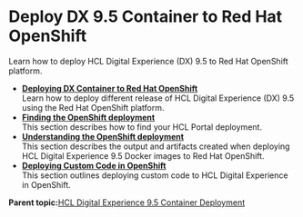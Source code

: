 # Deploy DX 9.5 Container to Red Hat OpenShift

Learn how to deploy HCL Digital Experience \(DX\) 9.5 to Red Hat OpenShift platform.

-   **[Deploying DX Container to Red Hat OpenShift](../containerization/deploy_openshift.md)**  
Learn how to deploy different release of HCL Digital Experience \(DX\) 9.5 using the Red Hat OpenShift platform.
-   **[Finding the OpenShift deployment](../containerization/finding_openshift_deployment.md)**  
This section describes how to find your HCL Portal deployment.
-   **[Understanding the OpenShift deployment](../containerization/understanding_openshift_deployment.md)**  
This section describes the output and artifacts created when deploying HCL Digital Experience 9.5 Docker images to Red Hat OpenShift.
-   **[Deploying Custom Code in OpenShift](../containerization/deploying_custom_code_openshift.md)**  
This section outlines deploying custom code to HCL Digital Experience in OpenShift.

**Parent topic:**[HCL Digital Experience 9.5 Container Deployment](../containerization/deploy_supported_container_platforms.md)

